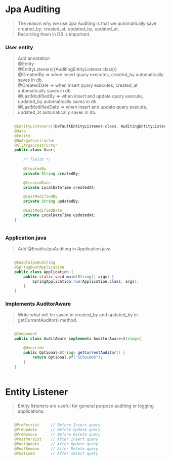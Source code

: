 # Jpa Auditing
> The reason why we use Jpa Auditing is that we automatically save created_by, created_at, updated_by, updated_at. <br/>
Recording them in DB is important.

### User entity 
> Add annotation <br/>
@Entity <br/>
@EntityLsteners({AuditingEntityListener.class}) <br/>
@CreatedBy          => when insert quary executes, created_by automatically saves in db.  <br/>
@CreatedDate        => when insert quary executes, created_at automatically saves in db.  <br/>
@LastModifiedBy     => when insert and update quary execute, updated_by automatically saves in db. <br/>
@LastModifiedDate   => when insert and update quary execute, updated_at automatically saves in db.

```java
    
    @EntityListeners({DefaultEntityListener.class, AuditingEntityListener.class})
    @Data
    @Entity
    @NoArgsConstructor
    @AllArgsConstructor
    public class User{
        
        /* fields */
        
        @CreatedBy
        private String createdBy;

        @CreatedDate
        private LocalDateTime createdAt;

        @LastModifiedBy
        private String updatedBy;

        @LastModifiedDate
        private LocalDateTime updatedAt;
    }
    
```
### Application.java
> Add @EnableJpaAuditing in Application.java

```java

    @EnableJpaAuditing
    @SpringBootApplication
    public class Application {
        public static void main(String[] args) {
            SpringApplication.run(Application.class, args);
        }
    }

```

### Implements AuditorAware
> Write what will be saved in created_by and updated_by in getCurrentAuditor() method.

```java

    @Component
    public class AuditAware implements AuditorAware<String>{

        @Override
        public Optional<String> getCurrentAuditor() {
            return Optional.of("SChoi005");
        }
    }
    
```


# Entity Listener
> Entity listeners are useful for general purpose auditing or logging applications.

```java

    @PrePersist     // Before Insert query 
    @PreUpdate      // Before Update query 
    @PreRemove      // Before Delete query 
    @PostPersist    // After Insert query 
    @PostUpdate     // After Update query 
    @PostRemove     // After Delete query 
    @PostLoad       // After select query 

```
